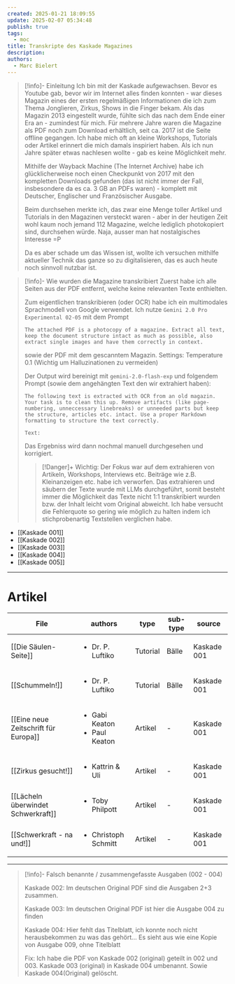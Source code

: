 ```yaml
---
created: 2025-01-21 18:09:55
update: 2025-02-07 05:34:48
publish: true
tags:
  - moc
title: Transkripte des Kaskade Magazines
description: 
authors:
  - Marc Bielert
---
```


>[!info]- Einleitung
>Ich bin mit der Kaskade aufgewachsen. Bevor es Youtube gab, bevor wir im Internet alles finden konnten - war dieses Magazin eines der ersten regelmäßigen Informationen die ich zum Thema Jonglieren, Zirkus, Shows in die Finger bekam.
>Als das Magazin 2013 eingestellt wurde, fühlte sich das nach dem Ende einer Era an - zumindest für mich.
>Für mehrere Jahre waren die Magazine als PDF noch zum Download erhältlich, seit ca. 2017 ist die Seite offline gegangen. 
>Ich habe mich oft an kleine Workshops, Tutorials oder Artikel erinnert die mich damals inspiriert haben. Als ich nun Jahre später etwas nachlesen wollte - gab es keine Möglichkeit mehr.
>
>Mithilfe der Wayback Machine (The Internet Archive) habe ich glücklicherweise noch einen Checkpunkt von 2017 mit den kompletten Downloads gefunden (das ist nicht immer der Fall, insbesondere da es ca. 3 GB an PDFs waren) - komplett mit Deutscher, Englischer und Französischer Ausgabe.
>
>Beim durchsehen merkte ich, das zwar eine Menge toller Artikel und Tutorials in den Magazinen versteckt waren - aber in der heutigen Zeit wohl kaum noch jemand 112 Magazine, welche lediglich photokopiert sind, durchsehen würde. Naja, ausser man hat nostalgisches Interesse =P
>
>Da es aber schade um das Wissen ist, wollte ich versuchen mithilfe aktueller Technik das ganze so zu digitalisieren, das es auch heute noch sinnvoll nutzbar ist.

>[!info]- Wie wurden die Magazine transkribiert
>Zuerst habe ich alle Seiten aus der PDF entfernt, welche keine relevanten Texte enthielten.
>
>Zum eigentlichen transkribieren (oder OCR) habe ich ein multimodales Sprachmodell von Google verwendet.
>Ich nutze ```Gemini 2.0 Pro Experimental 02-05``` mit dem Prompt 
>```
>The attached PDF is a photocopy of a magazine. Extract all text, keep the document structure intact as much as possible, also extract single images and have them correctly in context.
>```
>sowie der PDF mit dem gescanntem Magazin.
>Settings: Temperature 0.1  (Wichtig um Halluzinationen zu vermeiden)
>
>Der Output wird bereinigt mit ```gemini-2.0-flash-exp``` und folgendem Prompt (sowie dem angehängten Text den wir extrahiert haben):
>```
>The following text is extracted with OCR from an old magazin. Your task is to clean this up. Remove artifacts (like page-numbering, unneccessary linebreaks) or unneeded parts but keep the structure, articles etc. intact. Use a proper Markdown formatting to structure the text correctly.
>
>Text:
>```
>
>Das Ergebniss wird dann nochmal manuell durchgesehen und korrigiert.
>
>>[!Danger]+ Wichtig: 
>>Der Fokus war auf dem extrahieren von Artikeln, Workshops, Interviews etc. 
>>Beiträge wie z.B. Kleinanzeigen etc. habe ich verworfen.
>>Das extrahieren und säubern der Texte wurde mit LLMs durchgeführt, somit besteht immer die Möglichkeit das Texte nicht 1:1 transkribiert wurden bzw. der Inhalt leicht vom Original abweicht. Ich habe versucht die Fehlerquote so gering wie möglich zu halten indem ich stichprobenartig Textstellen verglichen habe. 

<!-- QueryToSerialize: LIST FROM "docs" WHERE contains(file.tags, "kaskade") AND (type = "Magazin") -->
<!-- SerializedQuery: LIST FROM "docs" WHERE contains(file.tags, "kaskade") AND (type = "Magazin") -->
- [[Kaskade 001]]
- [[Kaskade 002]]
- [[Kaskade 003]]
- [[Kaskade 004]]
- [[Kaskade 005]]
<!-- SerializedQuery END -->

---

# Artikel

<!-- QueryToSerialize: TABLE authors, type, sub-type, source FROM "docs" WHERE contains(file.tags, "kaskade") AND (type != "Magazin") -->
<!-- SerializedQuery: TABLE authors, type, sub-type, source FROM "docs" WHERE contains(file.tags, "kaskade") AND (type != "Magazin") -->

| File                                                                           | authors                                           | type     | sub-type | source      |
| ------------------------------------------------------------------------------ | ------------------------------------------------- | -------- | -------- | ----------- |
| [[Die Säulen-Seite]]                                 | <ul><li>Dr. P. Luftiko</li></ul>                  | Tutorial | Bälle    | Kaskade 001 |
| [[Schummeln!]]                                             | <ul><li>Dr. P. Luftiko</li></ul>                  | Tutorial | Bälle    | Kaskade 001 |
| [[Eine neue Zeitschrift für Europa]] | <ul><li>Gabi Keaton</li><li>Paul Keaton</li></ul> | Artikel  | \-       | Kaskade 001 |
| [[Zirkus gesucht!]]                                   | <ul><li>Kattrin & Uli</li></ul>                   | Artikel  | \-       | Kaskade 001 |
| [[Lächeln überwindet Schwerkraft]]     | <ul><li>Toby Philpott</li></ul>                   | Artikel  | \-       | Kaskade 001 |
| [[Schwerkraft - na und!]]                       | <ul><li>Christoph Schmitt</li></ul>               | Artikel  | \-       | Kaskade 001 |
<!-- SerializedQuery END -->

---

>[!info]- Falsch benannte / zusammengefasste Ausgaben (002 - 004)
>
>Kaskade 002:
>Im deutschen Original PDF sind die Ausgaben 2+3 zusammen. 
>
>Kaskade 003: 
>Im deutschen Original PDF ist hier die Ausgabe 004 zu finden
>
>Kaskade 004:
>Hier fehlt das Titelblatt, ich konnte noch nicht herausbekommen zu was das gehört...
>Es sieht aus wie eine Kopie von Ausgabe 009, ohne Titelblatt
>
>Fix:
>Ich habe die PDF von Kaskade 002 (original) geteilt in 002 und 003.
>Kaskade 003 (original) in Kaskade 004 umbenannt.
>Sowie Kaskade 004(Original) gelöscht.